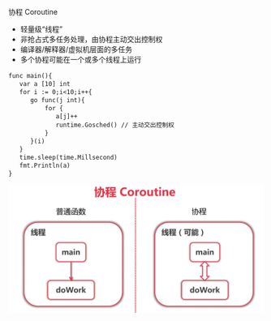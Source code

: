 协程 Coroutine

* 轻量级“线程”
* 非抢占式多任务处理，由协程主动交出控制权
* 编译器/解释器/虚拟机层面的多任务
* 多个协程可能在一个或多个线程上运行

```
func main(){
   var a [10] int
   for i := 0;i<10;i++{
      go func(j int){
          for {
             a[j]++
             runtime.Gosched() // 主动交出控制权
          } 
      }(i)
   }
   time.sleep(time.Millsecond)
   fmt.Println(a)
}
```

![](/golang/images/golang-xiecheng.jpeg)

